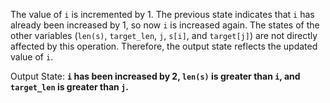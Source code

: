 The value of `i` is incremented by 1. The previous state indicates that `i` has already been increased by 1, so now `i` is increased again. The states of the other variables (`len(s)`, `target_len`, `j`, `s[i]`, and `target[j]`) are not directly affected by this operation. Therefore, the output state reflects the updated value of `i`.

Output State: **`i` has been increased by 2, `len(s)` is greater than `i`, and `target_len` is greater than `j`.**